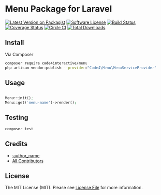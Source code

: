 # Menu Package for Laravel

[![Latest Version on Packagist][ico-version]][link-packagist]
[![Software License][ico-license]](LICENSE)
[![Build Status][ico-travis]][link-travis]
[![Coverage Status][ico-scrutinizer]][link-scrutinizer]
[![Circle CI][ico-circle]](https://circleci.com/gh/code4interactive/menu/tree/master)
[![Total Downloads][ico-downloads]][link-downloads]


## Install

Via Composer

``` bash
composer require code4interactive/menu
php artisan vendor:publish --provider="Code4\Menu\MenuServiceProvider"
```

## Usage

``` php

Menu::init();
Menu::get('menu-name')->render();

```

## Testing

``` bash
composer test
```

## Credits

- [:author_name][link-author]
- [All Contributors][link-contributors]

## License

The MIT License (MIT). Please see [License File](LICENSE.md) for more information.

[ico-version]: https://img.shields.io/packagist/v/code4interactive/menu.svg?style=flat-square
[ico-license]: https://img.shields.io/github/license/code4interactive/menu.svg?style=flat-square
[ico-travis]: https://img.shields.io/travis/code4interactive/menu/master.svg?style=flat-square
[ico-scrutinizer]: https://img.shields.io/scrutinizer/g/code4interactive/menu.svg?style=flat-square
[ico-circle]: https://circleci.com/gh/code4interactive/menu/tree/master.svg?style=svg
[ico-downloads]: https://img.shields.io/packagist/dt/code4interactive/menu.svg?style=flat-square
[link-packagist]: https://packagist.org/packages/code4interactive/menu

[link-travis]: https://travis-ci.org/code4interactive/menu
[link-scrutinizer]: https://scrutinizer-ci.com/g/code4interactive/menu/code-structure
[link-downloads]: https://packagist.org/packages/code4interactive/menu
[link-author]: https://github.com/code4interactive
[link-contributors]: ../../contributors

